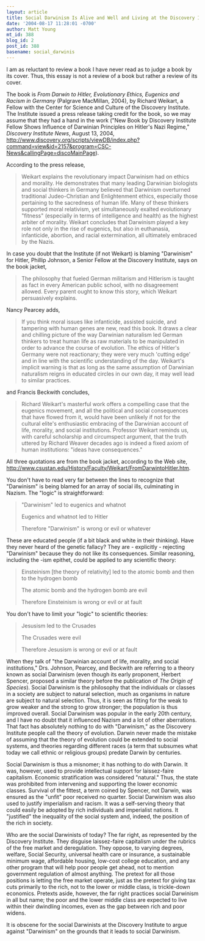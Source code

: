 ```yaml
---
layout: article
title: Social Darwinism Is Alive and Well and Living at the Discovery Institute
date: '2004-08-17 11:28:01 -0700'
author: Matt Young
mt_id: 388
blog_id: 2
post_id: 388
basename: social_darwinis
---
```

I am as reluctant to review a book I have never read as to judge a book by its cover.  Thus, this essay is not a review of a book but rather a review of its cover.

The book is _From Darwin to Hitler, Evolutionary Ethics, Eugenics and Racism in Germany_ (Palgrave MacMillan, 2004), by Richard Weikart, a Fellow with the Center for Science and Culture of the Discovery Institute.  The Institute issued a press release taking credit for the book, so we may assume that they had a hand in the work ("New Book by Discovery Institute Fellow Shows Influence of Darwinian Principles on Hitler's Nazi Regime," _Discovery Institute News_, August 13, 2004,  http://www.discovery.org/scripts/viewDB/index.php?command=view&id=2157&program=CSC-News&callingPage=discoMainPage).  

According to the press release,

> Weikart explains the revolutionary impact Darwinism had on ethics and morality. He demonstrates that many leading Darwinian biologists and social thinkers in Germany believed that Darwinism overturned traditional Judeo-Christian and Enlightenment ethics, especially those pertaining to the sacredness of human life. Many of these thinkers supported moral relativism, yet simultaneously exalted evolutionary "fitness" (especially in terms of intelligence and health) as the highest arbiter of morality. Weikart concludes that Darwinism played a key role not only in the rise of eugenics, but also in euthanasia, infanticide, abortion, and racial extermination, all ultimately embraced by the Nazis.

In case you doubt that the Institute (if not Weikart) is blaming "Darwinism" for Hitler, Phillip Johnson, a Senior Fellow at the Discovery Institute, says on the book jacket,

> The philosophy that fueled German militarism and Hitlerism is taught as fact in every American public school, with no disagreement allowed. Every parent ought to know this story, which Weikart persuasively explains.

Nancy Pearcey adds,

> If you think moral issues like infanticide, assisted suicide, and tampering with human genes are new, read this book. It draws a clear and chilling picture of the way Darwinian naturalism led German thinkers to treat human life as raw materials to be manipulated in order to advance the course of evolution. The ethics of Hitler's Germany were not reactionary; they were very much 'cutting edge' and in line with the scientific understanding of the day. Weikart's implicit warning is that as long as the same assumption of Darwinian naturalism reigns in educated circles in our own day, it may well lead to similar practices.

and Francis Beckwith concludes,

> Richard Weikart's masterful work offers a compelling case that the eugenics movement, and all the political and social consequences that have flowed from it, would have been unlikely if not for the cultural elite's enthusiastic embracing of the Darwinian account of life, morality, and social institutions. Professor Weikart reminds us, with careful scholarship and circumspect argument, that the truth uttered by Richard Weaver decades ago is indeed a fixed axiom of human institutions: "ideas have consequences."

All three quotations are from the book jacket, according to the Web site, http://www.csustan.edu/History/Faculty/Weikart/FromDarwintoHitler.htm.

You don't have to read very far between the lines to recognize that "Darwinism" is being blamed for an array of social ills, culminating in Nazism.  The  "logic" is straightforward:

> "Darwinism" led to eugenics and whatnot
> 
> Eugenics and whatnot led to Hitler
> 
> Therefore "Darwinism" is wrong or evil or whatever

These are educated people (if a bit black and white in their thinking).  Have they never heard of the genetic fallacy?  They are - explicitly - rejecting "Darwinism" because they do not like its consequences.  Similar reasoning, including the -ism epithet, could be applied to any scientific theory:

> Einsteinism \[the theory of relativity\] led to the atomic bomb and then to the hydrogen bomb
> 
> The atomic bomb and the hydrogen bomb are evil
> 
> Therefore Einsteinism is wrong or evil or at fault

You don't have to  limit your "logic" to scientific theories:

> Jesusism led to the Crusades
> 
> The Crusades were evil
> 
> Therefore Jesusism is wrong or evil or at fault

When they talk of "the Darwinian account of life, morality, and social institutions," Drs. Johnson, Pearcey, and Beckwith are referring to a theory known as social Darwinism (even though its early proponent, Herbert Spencer, proposed a similar theory before the publication of _The Origin of Species_).  Social Darwinism is the philosophy that the individuals or classes in a society are subject to natural selection, much as organisms in nature are subject to natural selection.  Thus, it is seen as fitting for the weak to grow weaker and the strong to grow stronger; the population is thus improved overall. Social Darwinism was popular in the early 20th century, and I have no doubt that it influenced Nazism and a lot of other aberrations. That fact has absolutely nothing to do with "Darwinism," as the Discovery Institute people call the theory of evolution. Darwin never made the mistake of assuming that the theory of evolution could be extended to social systems, and theories regarding different races (a term that subsumes what today we call ethnic or religious groups) predate Darwin by centuries.

Social Darwinism is thus a misnomer; it has nothing to do with Darwin. It was, however, used to provide intellectual support for laissez-faire capitalism. Economic stratification was considered "natural." Thus, the state was prohibited from intervening and supporting the lower economic classes. Survival of the fittest, a term coined by Spencer, not Darwin, was ensured as the "unfit" poor received no quarter. Social Darwinism was also used to justify imperialism and racism. It was a self-serving theory that could easily be adopted by rich individuals and imperialist nations. It "justified" the inequality of the social system and, indeed, the position of the rich in society. 

Who are the social Darwinists of today? The far right, as represented by the Discovery Institute. They disguise laissez-faire capitalism under the rubrics of the free market and deregulation. They oppose, to varying degrees, welfare, Social Security, universal health care or insurance, a sustainable minimum wage, affordable housing, low-cost college education, and any other program that will help poor people get ahead, not to mention government regulation of almost anything. The pretext for all those positions is letting the free market operate, just as the pretext for giving tax cuts primarily to the rich, not to the lower or middle class, is trickle-down economics. Pretexts aside, however, the far right practices social Darwinism in all but name; the poor and the lower middle class are expected to live within their dwindling incomes, even as the gap between rich and poor widens.

It is obscene for the social Darwinists at the Discovery Institute to argue against "Darwinism" on the grounds that it leads to social Darwinism.
